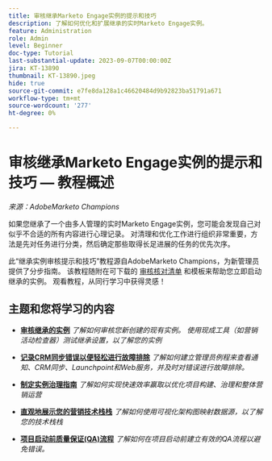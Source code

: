 ```yaml
---
title: 审核继承Marketo Engage实例的提示和技巧
description: 了解如何优化和扩展继承的实时Marketo Engage实例。
feature: Administration
role: Admin
level: Beginner
doc-type: Tutorial
last-substantial-update: 2023-09-07T00:00:00Z
jira: KT-13890
thumbnail: KT-13890.jpeg
hide: true
source-git-commit: e7fe8da128a1c46620484d9b92823ba51791a671
workflow-type: tm+mt
source-wordcount: '277'
ht-degree: 0%

---
```



# 审核继承Marketo Engage实例的提示和技巧 — 教程概述

*来源：AdobeMarketo Champions*

如果您继承了一个由多人管理的实时Marketo Engage实例，您可能会发现自己对似乎不合适的所有内容进行心理记录。 对清理和优化工作进行组织非常重要，方法是先对任务进行分类，然后确定那些取得长足进展的任务的优先次序。

此“继承实例审核提示和技巧”教程源自AdobeMarketo Champions，为新管理员提供了分步指南。 该教程随附在可下载的 [审核核对清单](https://experienceleague.adobe.com/docs/marketo/using/getting-started-with-marketo/inheriting-a-marketo-engage-instance/where-to-start.html) 和模板来帮助您立即启动继承的实例。 观看教程，从同行学习中获得灵感！ 

## 主题和您将学习的内容

* **[审核继承的实例](/help/tutorial-inherited-instance/audit-an-inherted-instance.md)**
  *了解如何审核您新创建的现有实例。 使用现成工具（如营销活动检查器）测试继承设置，以了解您的实例*

* **[记录CRM同步错误以便轻松进行故障排除](/help/tutorial-inherited-instance/log-crm-sync-errors-for-easy-troubleshootig.md)**
  *了解如何建立管理员例程来查看通知、CRM同步、Launchpoint和Web服务，并及时对错误进行故障排除。*

* **[制定实例治理指南](/help/tutorial-inherited-instance/develop-an-instance-governance-guide.md)**
  *了解如何实现快速效率赢取以优化项目构建、治理和整体营销运营*


* **[直观地展示您的营销技术栈栈](/help/tutorial-inherited-instance/create-a-visual-data-flow-diagram.md)**
  *了解如何使用可视化架构图映射数据源，以了解您的技术栈栈*

* **[项目启动前质量保证(QA)流程](/help/tutorial-inherited-instance/essential-program-pre-launch-qa.md)**
  *了解如何在项目启动前建立有效的QA流程以避免错误。*
